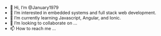- 👋 Hi, I’m @January1979
- 👀 I’m interested in embedded systems and full stack web development.
- 🌱 I’m currently learning Javascript, Angular, and Ionic.
- 💞️ I’m looking to collaborate on ...
- 📫 How to reach me ...

<!---
January1979/January1979 is a ✨ special ✨ repository because its `README.md` (this file) appears on your GitHub profile.
You can click the Preview link to take a look at your changes.
--->
